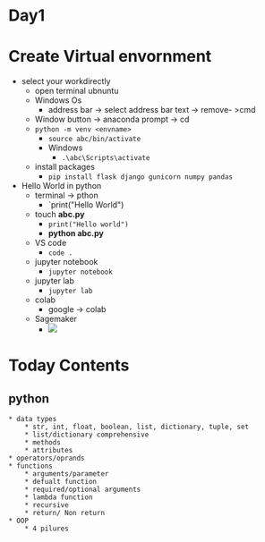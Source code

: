 # Day1
# Create Virtual envornment
* select your workdirectly
    * open terminal ubnuntu
    * Windows Os
        * address bar -> select address bar text -> remove- >cmd
    * Window button -> anaconda prompt -> cd <path>
    * `python -m venv <envname>`
        * `source abc/bin/activate`
        * Windows
            * `.\abc\Scripts\activate`
    * install packages
        * `pip install flask django gunicorn numpy pandas`
* Hello World in python
    * terminal -> pthon
        * `print("Hello World")
    * touch **abc.py**
        * `print("Hello world")`
        * **python abc.py**
    * VS code 
        * `code .`
    * jupyter notebook
        * `jupyter notebook`
    * jupyter lab
        * `jupyter lab`
    * colab
        * google -> colab
    * Sagemaker
        * <img src='https://res.infoq.com/news/2021/12/aws-sagemaker-studio-lab/en/headerimage/generatedHeaderImage-1639513321363.jpg'>
    

# Today Contents
## python
    * data types
        * str, int, float, boolean, list, dictionary, tuple, set
        * list/dictionary comprehensive
        * methods
        * attributes
    * operators/oprands
    * functions
        * arguments/parameter
        * defualt function
        * required/optional arguments
        * lambda function
        * recursive
        * return/ Non return
    * OOP
        * 4 pilures

